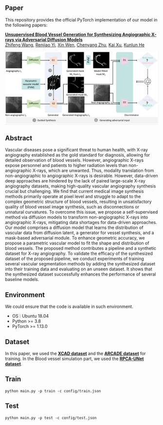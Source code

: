 ## Paper

This repository provides the official PyTorch implementation of our model in the following papers:

**[Unsupervised Blood Vessel Generation for Synthesizing Angiographic X-rays via Adversarial Diffusion Models](***)** <br/> 
[Zhifeng Wang](***), [Renjiao Yi](https://renjiaoyi.github.io/), [Xin Wen](***), [Chenyang Zhu](http://www.zhuchenyang.net/), [Kai Xu](https://kevinkaixu.net/), [Kunlun He](https://scholar.google.com/citations?user=31wT3skAAAAJ&hl=en) <br/>


![Image of The Proposed method](figs/network.png)

## Abstract

Vascular diseases pose a significant threat to human health, with X-ray angiography established as the gold standard for diagnosis, allowing for detailed observation of blood vessels. However, angiographic X-rays expose personnel and patients to higher radiation levels than non-angiographic X-rays, which are unwanted. Thus, modality translation from non-angiographic to angiographic X-rays is desirable. However, data-driven deep approaches are hindered by the lack of paired large-scale X-ray angiography datasets, making high-quality vascular angiography synthesis crucial but challenging. We find that current medical image synthesis methods primarily operate at pixel level and struggle to adapt to the complex geometric structure of blood vessels, resulting in unsatisfactory quality of blood vessel image synthesis, such as disconnections or unnatural curvatures. To overcome this issue, we propose a self-supervised method via diffusion models to transform non-angiographic X-rays into angiographic X-rays, mitigating data shortages for data-driven approaches. Our model comprises a diffusion model that learns the distribution of vascular data from diffusion latent, a generator for vessel synthesis, and a mask-based adversarial module. 
To enhance geometric accuracy, we propose a parametric vascular model to fit the shape and distribution of blood vessels. The proposed method contributes a pipeline and a synthetic dataset for X-ray angiography. To validate the efficacy of the synthesized dataset of the proposed pipeline, we conduct experiments of training several vascular segmentation methods by adding the synthesized dataset into their training data and evaluating on an unseen dataset. It shows that the synthesized dataset successfully enhances the performance of several baseline models.

## Environment

We could ensure that the code is available in such environment.

  * OS : Ubuntu 18.04
  * Python >= 3.8
  * PyTorch >= 1.13.0


## Dataset

In this paper, we used the **[XCAD dataset](https://www.dropbox.com/scl/fi/mvstwdgxo0hfk678x94d4/XCAD.zip?rlkey=qdztml0gzfzoc0t5d16k71u76&e=1&dl=0)**  and the **[ARCADE dataset](https://zenodo.org/records/10390295)** for training. In the Blood vessel simulation part, we used the **[RPCA-UNet dataset](https://github.com/Binjie-Qin/RPCA-UNet)**.

## Train

```
python main.py -p train -c config/train.json
```

## Test

```
python main.py -p test -c config/test.json
```


<!-- ## Citation
If you use this code or use our pre-trained weights for your research, please cite our papers:

```
``` -->


```
